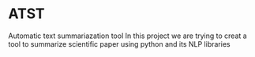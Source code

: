 # ATST
Automatic text summariazation tool 
In this project we are trying to creat a tool to summarize scientific paper using python and its NLP libraries
